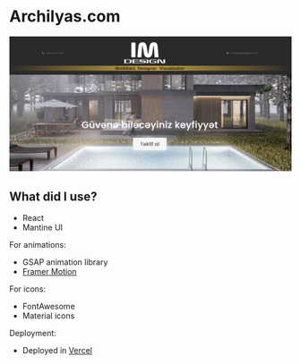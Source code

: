 # Archilyas.com

![Archilyas.com](./src/images/banner-readme.jpg)

## What did I use?

- React
- Mantine UI

For animations:

- GSAP animation library
- [Framer Motion](https://www.framer.com/motion/)

For icons:

- FontAwesome
- Material icons

Deployment:

- Deployed in [Vercel](https://vercel.com)
